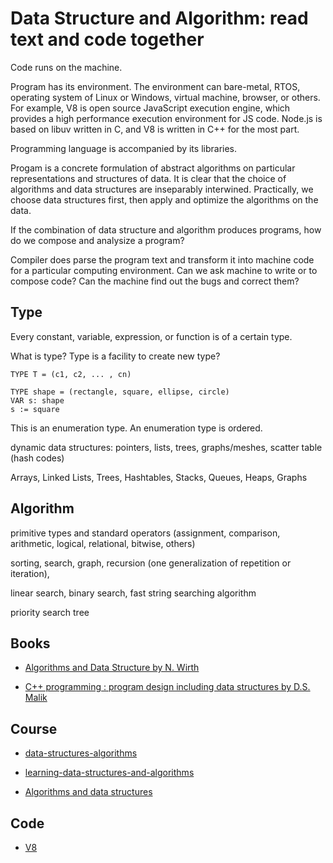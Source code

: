 # Data Structure and Algorithm: read text and code together

Code runs on the machine. 

Program has its environment. The environment can bare-metal, RTOS, operating system of Linux or Windows, virtual machine, browser, or others. For example, V8 is open source JavaScript execution engine, which provides a high performance execution environment for JS code. Node.js is based on libuv written in C, and V8 is written in C++ for the most part.
 
Programming language is accompanied by its libraries. 

Progam is a concrete formulation of abstract algorithms on particular representations and structures of data. It is clear that the choice of algorithms and data structures are inseparably interwined. Practically, we choose data structures first, then apply and optimize the algorithms on the data.

If the combination of data structure and algorithm produces programs, how do we compose and analysize a program?

Compiler does parse the program text and transform it into machine code for a particular computing environment. Can we ask machine to write or to compose code? Can the machine find out the bugs and correct them?
 
## Type

Every constant, variable, expression, or function is of a certain type.

What is type? Type is a facility to create new type?

```
TYPE T = (c1, c2, ... , cn)

TYPE shape = (rectangle, square, ellipse, circle) 
VAR s: shape
s := square
```
This is an enumeration type. An enumeration type is ordered.

dynamic data structures: pointers, lists, trees, graphs/meshes, scatter table (hash codes)

Arrays, Linked Lists, Trees, Hashtables, Stacks, Queues, Heaps, Graphs

## Algorithm

primitive types and standard operators (assignment, comparison, arithmetic, logical, relational, bitwise, others)

sorting, search, graph, recursion (one generalization of repetition or iteration), 

linear search, binary search, fast string searching algorithm

priority search tree

## Books

- [Algorithms and Data Structure by N. Wirth](http://www.ethoberon.ethz.ch/WirthPubl/AD.pdf)

- [C++ programming : program design including data structures by D.S. Malik](2018)

## Course

- [data-structures-algorithms](https://www.coursera.org/specializations/data-structures-algorithms)

- [learning-data-structures-and-algorithms](https://www.udemy.com/learning-data-structures-and-algorithms/)

- [Algorithms and data structures](https://www.edx.org/course/algorithms-and-data-structures-1)
 
## Code

- [V8](https://github.com/v8/v8)


